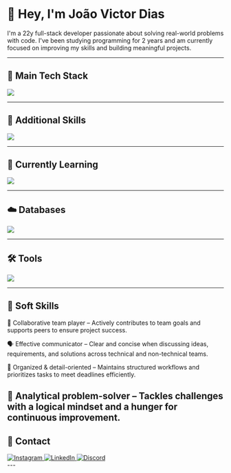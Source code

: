 # 👋 Hey, I'm João Victor Dias

I'm a 22y full-stack developer passionate about solving real-world problems with code. I've been studying programming for 2 years and am currently focused on improving my skills and building meaningful projects.

---

## 🚀 Main Tech Stack

![](https://skillicons.dev/icons?i=nodejs,ts,react,nextjs,tailwind,prisma)

---

## 🔧 Additional Skills

![](https://skillicons.dev/icons?i=html,css,js,python,postman)

---

## 📘 Currently Learning

![](https://skillicons.dev/icons?i=java,docker)

---

## ☁️ Databases

![](https://skillicons.dev/icons?i=mysql,postgres)

---

## 🛠️ Tools

![](https://skillicons.dev/icons?i=vscode,git,github,ubuntu,windows)

---


## 🧠 Soft Skills
🤝 Collaborative team player – Actively contributes to team goals and supports peers to ensure project success.

🗣️ Effective communicator – Clear and concise when discussing ideas, requirements, and solutions across technical and non-technical teams.

🧩 Organized & detail-oriented – Maintains structured workflows and prioritizes tasks to meet deadlines efficiently.

🧠 Analytical problem-solver – Tackles challenges with a logical mindset and a hunger for continuous improvement.
---

## 📱 Contact

<div>
  <a href="https://instagram.com/jdias_vtarget="_blank">
    <img alt="Instagram" src="https://img.shields.io/badge/Instagram-E4405F?style=for-the-badge&logo=instagram&logoColor=white" />
  </a>
  <a href="https://linkedin.com/in/joao-victor-dias-0026a7266" target="_blank">
    <img alt="LinkedIn" src="https://img.shields.io/badge/LinkedIn-0A66C2?style=for-the-badge&logo=linkedin&logoColor=white" />
  </a>
  <a href="https://discord.com/users/1137523691589210163" target="_blank">
    <img alt="Discord" src="https://img.shields.io/badge/Discord-7289DA?style=for-the-badge&logo=discord&logoColor=white" />
  </a>
</div>
---
